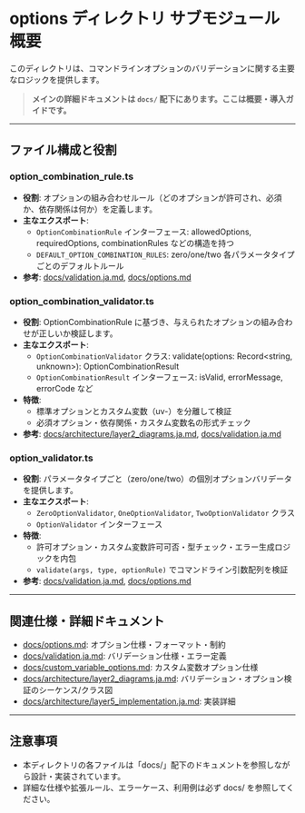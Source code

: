 # options ディレクトリ サブモジュール概要

このディレクトリは、コマンドラインオプションのバリデーションに関する主要なロジックを提供します。

> **メインの詳細ドキュメントは `docs/` 配下にあります。ここは概要・導入ガイドです。**

---

## ファイル構成と役割

### option_combination_rule.ts
- **役割**: オプションの組み合わせルール（どのオプションが許可され、必須か、依存関係は何か）を定義します。
- **主なエクスポート**:
  - `OptionCombinationRule` インターフェース: allowedOptions, requiredOptions, combinationRules などの構造を持つ
  - `DEFAULT_OPTION_COMBINATION_RULES`: zero/one/two 各パラメータタイプごとのデフォルトルール
- **参考**: [docs/validation.ja.md](../../docs/validation.ja.md), [docs/options.md](../../docs/options.md)

### option_combination_validator.ts
- **役割**: OptionCombinationRule に基づき、与えられたオプションの組み合わせが正しいか検証します。
- **主なエクスポート**:
  - `OptionCombinationValidator` クラス: validate(options: Record<string, unknown>): OptionCombinationResult
  - `OptionCombinationResult` インターフェース: isValid, errorMessage, errorCode など
- **特徴**:
  - 標準オプションとカスタム変数（uv-）を分離して検証
  - 必須オプション・依存関係・カスタム変数名の形式チェック
- **参考**: [docs/architecture/layer2_diagrams.ja.md](../../docs/architecture/layer2_diagrams.ja.md), [docs/validation.ja.md](../../docs/validation.ja.md)

### option_validator.ts
- **役割**: パラメータタイプごと（zero/one/two）の個別オプションバリデータを提供します。
- **主なエクスポート**:
  - `ZeroOptionValidator`, `OneOptionValidator`, `TwoOptionValidator` クラス
  - `OptionValidator` インターフェース
- **特徴**:
  - 許可オプション・カスタム変数許可可否・型チェック・エラー生成ロジックを内包
  - `validate(args, type, optionRule)` でコマンドライン引数配列を検証
- **参考**: [docs/validation.ja.md](../../docs/validation.ja.md), [docs/options.md](../../docs/options.md)

---

## 関連仕様・詳細ドキュメント
- [docs/options.md](../../docs/options.md): オプション仕様・フォーマット・制約
- [docs/validation.ja.md](../../docs/validation.ja.md): バリデーション仕様・エラー定義
- [docs/custom_variable_options.md](../../docs/custom_variable_options.md): カスタム変数オプション仕様
- [docs/architecture/layer2_diagrams.ja.md](../../docs/architecture/layer2_diagrams.ja.md): バリデーション・オプション検証のシーケンス/クラス図
- [docs/architecture/layer5_implementation.ja.md](../../docs/architecture/layer5_implementation.ja.md): 実装詳細

---

## 注意事項
- 本ディレクトリの各ファイルは「docs/」配下のドキュメントを参照しながら設計・実装されています。
- 詳細な仕様や拡張ルール、エラーケース、利用例は必ず docs/ を参照してください。 